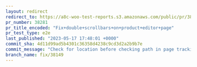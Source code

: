 ```yaml
---
layout: redirect
redirect_to: https://a8c-woo-test-reports.s3.amazonaws.com/public/pr/38281/e2e/index.html
pr_number: 38281
pr_title_encoded: "Fix+double+scrollbars+on+product+editor+page"
pr_test_type: e2e
last_published: "2023-05-17 17:48:01 +0000"
commit_sha: 4d11d99ad5b4301c36358d4238c9cd3d2a2b9b7e
commit_message: "Check for location before checking path in page tracking"
branch_name: fix/38149
---
```


